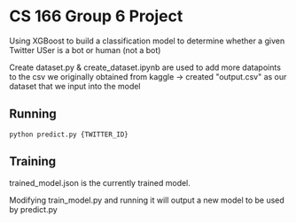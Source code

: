 # CS 166 Group 6 Project

Using XGBoost to build a classification model to determine whether a given Twitter USer is a bot or human (not a bot)

Create dataset.py & create_dataset.ipynb are used to add more datapoints to the csv we originally obtained from kaggle -> created "output.csv" as our dataset that we input into the model

## Running

```python predict.py {TWITTER_ID}```
## Training

trained_model.json is the currently trained model.

Modifying train_model.py and running it will output a new model to be used by predict.py
